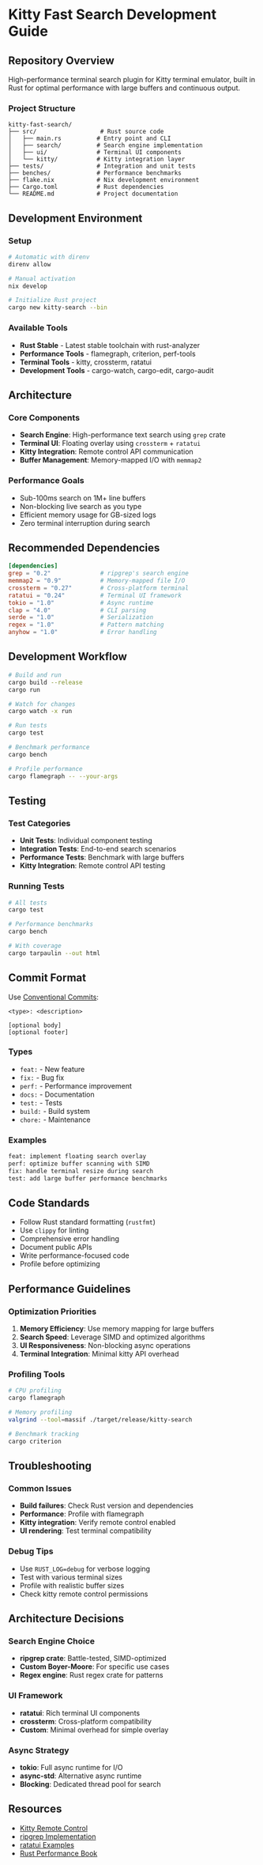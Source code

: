 # Kitty Fast Search Development Guide

## Repository Overview

High-performance terminal search plugin for Kitty terminal emulator, built in Rust for optimal performance with large buffers and continuous output.

### Project Structure

```
kitty-fast-search/
├── src/                  # Rust source code
│   ├── main.rs          # Entry point and CLI
│   ├── search/          # Search engine implementation
│   ├── ui/              # Terminal UI components
│   └── kitty/           # Kitty integration layer
├── tests/               # Integration and unit tests
├── benches/             # Performance benchmarks
├── flake.nix            # Nix development environment
├── Cargo.toml           # Rust dependencies
└── README.md            # Project documentation
```

## Development Environment

### Setup

```bash
# Automatic with direnv
direnv allow

# Manual activation
nix develop

# Initialize Rust project
cargo new kitty-search --bin
```

### Available Tools

- **Rust Stable** - Latest stable toolchain with rust-analyzer
- **Performance Tools** - flamegraph, criterion, perf-tools
- **Terminal Tools** - kitty, crossterm, ratatui
- **Development Tools** - cargo-watch, cargo-edit, cargo-audit

## Architecture

### Core Components

- **Search Engine**: High-performance text search using `grep` crate
- **Terminal UI**: Floating overlay using `crossterm` + `ratatui`
- **Kitty Integration**: Remote control API communication
- **Buffer Management**: Memory-mapped I/O with `memmap2`

### Performance Goals

- Sub-100ms search on 1M+ line buffers
- Non-blocking live search as you type
- Efficient memory usage for GB-sized logs
- Zero terminal interruption during search

## Recommended Dependencies

```toml
[dependencies]
grep = "0.2"              # ripgrep's search engine
memmap2 = "0.9"           # Memory-mapped file I/O
crossterm = "0.27"        # Cross-platform terminal
ratatui = "0.24"          # Terminal UI framework
tokio = "1.0"             # Async runtime
clap = "4.0"              # CLI parsing
serde = "1.0"             # Serialization
regex = "1.0"             # Pattern matching
anyhow = "1.0"            # Error handling
```

## Development Workflow

```bash
# Build and run
cargo build --release
cargo run

# Watch for changes
cargo watch -x run

# Run tests
cargo test

# Benchmark performance
cargo bench

# Profile performance
cargo flamegraph -- --your-args
```

## Testing

### Test Categories

- **Unit Tests**: Individual component testing
- **Integration Tests**: End-to-end search scenarios
- **Performance Tests**: Benchmark with large buffers
- **Kitty Integration**: Remote control API testing

### Running Tests

```bash
# All tests
cargo test

# Performance benchmarks
cargo bench

# With coverage
cargo tarpaulin --out html
```

## Commit Format

Use [Conventional Commits](https://www.conventionalcommits.org/):

```
<type>: <description>

[optional body]
[optional footer]
```

### Types

- `feat:` - New feature
- `fix:` - Bug fix
- `perf:` - Performance improvement
- `docs:` - Documentation
- `test:` - Tests
- `build:` - Build system
- `chore:` - Maintenance

### Examples

```bash
feat: implement floating search overlay
perf: optimize buffer scanning with SIMD
fix: handle terminal resize during search
test: add large buffer performance benchmarks
```

## Code Standards

- Follow Rust standard formatting (`rustfmt`)
- Use `clippy` for linting
- Comprehensive error handling
- Document public APIs
- Write performance-focused code
- Profile before optimizing

## Performance Guidelines

### Optimization Priorities

1. **Memory Efficiency**: Use memory mapping for large buffers
2. **Search Speed**: Leverage SIMD and optimized algorithms
3. **UI Responsiveness**: Non-blocking async operations
4. **Terminal Integration**: Minimal kitty API overhead

### Profiling Tools

```bash
# CPU profiling
cargo flamegraph

# Memory profiling
valgrind --tool=massif ./target/release/kitty-search

# Benchmark tracking
cargo criterion
```

## Troubleshooting

### Common Issues

- **Build failures**: Check Rust version and dependencies
- **Performance**: Profile with flamegraph
- **Kitty integration**: Verify remote control enabled
- **UI rendering**: Test terminal compatibility

### Debug Tips

- Use `RUST_LOG=debug` for verbose logging
- Test with various terminal sizes
- Profile with realistic buffer sizes
- Check kitty remote control permissions

## Architecture Decisions

### Search Engine Choice

- **ripgrep crate**: Battle-tested, SIMD-optimized
- **Custom Boyer-Moore**: For specific use cases
- **Regex engine**: Rust regex crate for patterns

### UI Framework

- **ratatui**: Rich terminal UI components
- **crossterm**: Cross-platform compatibility
- **Custom**: Minimal overhead for simple overlay

### Async Strategy

- **tokio**: Full async runtime for I/O
- **async-std**: Alternative async runtime
- **Blocking**: Dedicated thread pool for search

## Resources

- [Kitty Remote Control](https://sw.kovidgoyal.net/kitty/remote-control/)
- [ripgrep Implementation](https://github.com/BurntSushi/ripgrep)
- [ratatui Examples](https://github.com/ratatui-org/ratatui)
- [Rust Performance Book](https://nnethercote.github.io/perf-book/)